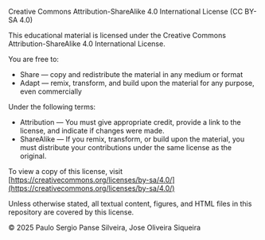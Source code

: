 Creative Commons Attribution-ShareAlike 4.0 International License (CC BY-SA 4.0)

This educational material is licensed under the Creative Commons Attribution-ShareAlike 4.0 International License.

You are free to:

- Share — copy and redistribute the material in any medium or format
- Adapt — remix, transform, and build upon the material for any purpose, even commercially

Under the following terms:

- Attribution — You must give appropriate credit, provide a link to the license, and indicate if changes were made.
- ShareAlike — If you remix, transform, or build upon the material, you must distribute your contributions under the same license as the original.

To view a copy of this license, visit [https://creativecommons.org/licenses/by-sa/4.0/](https://creativecommons.org/licenses/by-sa/4.0/)

Unless otherwise stated, all textual content, figures, and HTML files in this repository are covered by this license.

© 2025 Paulo Sergio Panse Silveira, Jose Oliveira Siqueira

